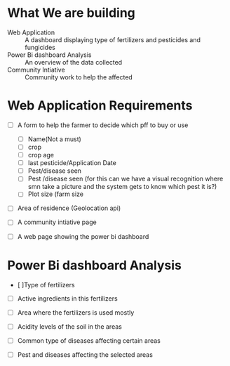 # What We are building

<dl>
  <dt>Web Application  </dt>
  <dd>A dashboard displaying type of fertilizers and pesticides and fungicides</dd>
  <dt>Power Bi dashboard Analysis</dt>
  <dd>An overview of the data collected</dd>
  <dt>Community Intiative</dt>
  <dd>Community work to help the affected</dd>
</dl>

# Web Application Requirements

- [ ] A form to help the farmer to decide which pff to buy or use
  - [ ] Name(Not a must)
  - [ ] crop
  - [ ] crop age
  - [ ] last pesticide/Application Date
  - [ ] Pest/disease seen
  - [ ] Pest /disease seen (for this can we have a visual recognition where smn take a picture and the system gets to know which pest it is?)
  - [ ] Plot size (farm size
- [ ] Area of residence (Geolocation api)

- [ ] A community intiative page

- [ ] A web page showing the power bi dashboard

#

# Power Bi dashboard Analysis

- [ ]Type of fertilizers

- [ ] Active ingredients in this fertilizers

- [ ] Area where the fertilizers is used mostly

- [ ] Acidity levels of the soil in the areas

- [ ] Common type of diseases affecting certain areas

- [ ] Pest and diseases affecting the selected areas
